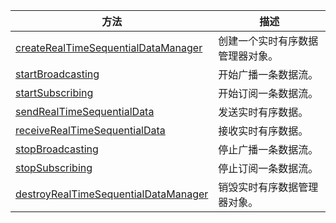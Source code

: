 | 方法 | 描述 |
|-------|--------|
| [createRealTimeSequentialDataManager](@createRealTimeSequentialDataManager) | 创建一个实时有序数据管理器对象。 |
| [startBroadcasting](@startBroadcasting) | 开始广播一条数据流。|
| [startSubscribing](@startSubscribing) | 开始订阅一条数据流。 |
| [sendRealTimeSequentialData](@sendRealTimeSequentialData) | 发送实时有序数据。 |
| [receiveRealTimeSequentialData](@receiveRealTimeSequentialData) | 接收实时有序数据。 |
| [stopBroadcasting](@stopBroadcasting) | 停止广播一条数据流。|
| [stopSubscribing](@stopSubscribing) | 停止订阅一条数据流。 |
| [destroyRealTimeSequentialDataManager](@destroyRealTimeSequentialDataManager) | 销毁实时有序数据管理器对象。 |
